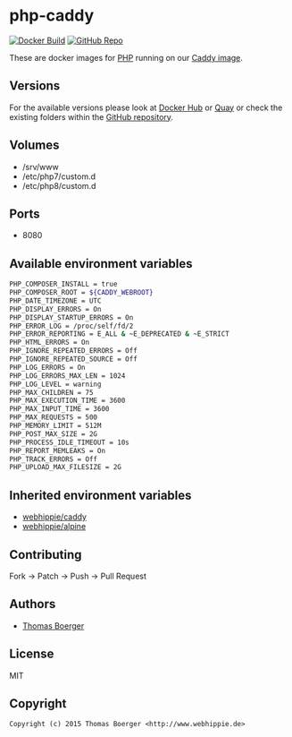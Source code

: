 # php-caddy

[![Docker Build](https://github.com/dockhippie/php-caddy/actions/workflows/docker.yml/badge.svg)](https://github.com/dockhippie/php-caddy/actions/workflows/docker.yml) [![GitHub Repo](https://img.shields.io/badge/github-repo-yellowgreen)](https://github.com/dockhippie/php-caddy)

These are docker images for [PHP][upstream] running on our
[Caddy image][parent].

## Versions

For the available versions please look at [Docker Hub][dockerhub] or
[Quay][quayio] or check the existing folders within the
[GitHub repository][github].

## Volumes

*  /srv/www
*  /etc/php7/custom.d
*  /etc/php8/custom.d

## Ports

*  8080

## Available environment variables

```bash
PHP_COMPOSER_INSTALL = true
PHP_COMPOSER_ROOT = ${CADDY_WEBROOT}
PHP_DATE_TIMEZONE = UTC
PHP_DISPLAY_ERRORS = On
PHP_DISPLAY_STARTUP_ERRORS = On
PHP_ERROR_LOG = /proc/self/fd/2
PHP_ERROR_REPORTING = E_ALL & ~E_DEPRECATED & ~E_STRICT
PHP_HTML_ERRORS = On
PHP_IGNORE_REPEATED_ERRORS = Off
PHP_IGNORE_REPEATED_SOURCE = Off
PHP_LOG_ERRORS = On
PHP_LOG_ERRORS_MAX_LEN = 1024
PHP_LOG_LEVEL = warning
PHP_MAX_CHILDREN = 75
PHP_MAX_EXECUTION_TIME = 3600
PHP_MAX_INPUT_TIME = 3600
PHP_MAX_REQUESTS = 500
PHP_MEMORY_LIMIT = 512M
PHP_POST_MAX_SIZE = 2G
PHP_PROCESS_IDLE_TIMEOUT = 10s
PHP_REPORT_MEMLEAKS = On
PHP_TRACK_ERRORS = Off
PHP_UPLOAD_MAX_FILESIZE = 2G
```

## Inherited environment variables

*  [webhippie/caddy](https://github.com/dockhippie/caddy#available-environment-variables)
*  [webhippie/alpine](https://github.com/dockhippie/alpine#available-environment-variables)

## Contributing

Fork -> Patch -> Push -> Pull Request

## Authors

*  [Thomas Boerger](https://github.com/tboerger)

## License

MIT

## Copyright

```console
Copyright (c) 2015 Thomas Boerger <http://www.webhippie.de>
```

[upstream]: https://secure.php.net
[parent]: https://github.com/dockhippie/caddy
[dockerhub]: https://hub.docker.com/r/webhippie/php-caddy/tags
[quayio]: https://quay.io/repository/webhippie/php-caddy?tab=tags
[github]: https://github.com/dockhippie/php-caddy
